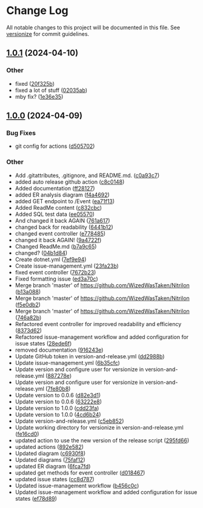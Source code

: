 # Change Log

All notable changes to this project will be documented in this file. See [versionize](https://github.com/versionize/versionize) for commit guidelines.

<a name="1.0.1"></a>
## [1.0.1](https://www.github.com/WizedWasTaken/Nitrilon/releases/tag/v1.0.1) (2024-04-10)

### Other

* fixed ([20f325b](https://www.github.com/WizedWasTaken/Nitrilon/commit/20f325b8421abbbce5b62cfc60ccfe5e8f24df35))
* fixed a lot of stuff ([02035ab](https://www.github.com/WizedWasTaken/Nitrilon/commit/02035aba1659ae17a121111fc8f018668cfd87a6))
* mby fix? ([1e36e35](https://www.github.com/WizedWasTaken/Nitrilon/commit/1e36e35a04b502fca7fd47e850c87fb5fba3cb31))

<a name="1.0.0"></a>
## [1.0.0](https://www.github.com/WizedWasTaken/Nitrilon/releases/tag/v1.0.0) (2024-04-09)

### Bug Fixes

* git config for actions ([d505702](https://www.github.com/WizedWasTaken/Nitrilon/commit/d5057020c83124843811b33ab2dd3be582a51ded))

### Other

* Add .gitattributes, .gitignore, and README.md. ([c0a93c7](https://www.github.com/WizedWasTaken/Nitrilon/commit/c0a93c769aa7c4bf8bbdc456ba8e004107b4bd82))
* added auto release github action ([c8c0148](https://www.github.com/WizedWasTaken/Nitrilon/commit/c8c01481af42e85848276f68bcdbc02210e1653c))
* Added documentation ([ff28127](https://www.github.com/WizedWasTaken/Nitrilon/commit/ff281279758f30df6f3bade64a0a642f32f33e49))
* added ER analysis diagram ([f4a4692](https://www.github.com/WizedWasTaken/Nitrilon/commit/f4a4692c7c6e9c2cc0fb3e49bbcb32ab0a980840))
* added GET endpoint to /Event ([ea71f13](https://www.github.com/WizedWasTaken/Nitrilon/commit/ea71f1309ec0cec505e9ce3edbadfe7f207df5a9))
* Added ReadMe content ([c832cbc](https://www.github.com/WizedWasTaken/Nitrilon/commit/c832cbc5ed2ce52eb7b6d5d9317e317d491d4172))
* Added SQL test data ([ee05570](https://www.github.com/WizedWasTaken/Nitrilon/commit/ee05570433646a01ca2ff07a164b0307fccf8914))
* And changed it back AGAIN ([761a617](https://www.github.com/WizedWasTaken/Nitrilon/commit/761a617e429108323c797ecc3098aa6b778f4a97))
* changed back for readability ([6441b12](https://www.github.com/WizedWasTaken/Nitrilon/commit/6441b12f561ca3b5cf98a5a6fc45e507b6cdb8c2))
* changed event controller ([e778485](https://www.github.com/WizedWasTaken/Nitrilon/commit/e7784853f19abcb6e799099b35f905d7b652e64b))
* changed it back AGAIN! ([9a4722f](https://www.github.com/WizedWasTaken/Nitrilon/commit/9a4722fe65f9bb2d45b30ffc43ef5227db105b21))
* Changed ReadMe.md ([b7a9c65](https://www.github.com/WizedWasTaken/Nitrilon/commit/b7a9c65965f476df41f0881671c9810f624ddc8e))
* changed? ([04b1d84](https://www.github.com/WizedWasTaken/Nitrilon/commit/04b1d846c5500874d9667acb17d64714481eb98a))
* Create dotnet.yml ([7ef9e94](https://www.github.com/WizedWasTaken/Nitrilon/commit/7ef9e9490ee9aeafe3f19b90fd5e036bc0833148))
* Create issue-management.yml ([23fa23b](https://www.github.com/WizedWasTaken/Nitrilon/commit/23fa23b72f5d8bf4184176ef7d334e7f84e2e220))
* fixed event controller ([7672b23](https://www.github.com/WizedWasTaken/Nitrilon/commit/7672b234cd953ab15350217d62ada3a1b650e98d))
* Fixed formatting issue ([ed3a70c](https://www.github.com/WizedWasTaken/Nitrilon/commit/ed3a70c0346f6b7d2c5b7717cab467290affab57))
* Merge branch 'master' of https://github.com/WizedWasTaken/Nitrilon ([b13a088](https://www.github.com/WizedWasTaken/Nitrilon/commit/b13a088c9a54270b1a647a432f2694931ca8a3d8))
* Merge branch 'master' of https://github.com/WizedWasTaken/Nitrilon ([f5e0db2](https://www.github.com/WizedWasTaken/Nitrilon/commit/f5e0db279d6fec31dc2095fcc18692ad7b118a4c))
* Merge branch 'master' of https://github.com/WizedWasTaken/Nitrilon ([746a82b](https://www.github.com/WizedWasTaken/Nitrilon/commit/746a82be33653b5a343065bcf4aa7778ce21e0c3))
* Refactored event controller for improved readability and efficiency ([8373d62](https://www.github.com/WizedWasTaken/Nitrilon/commit/8373d62e2a6c2d52a9a05f419715dac8740d6734))
* Refactored issue-management workflow and added configuration for issue states ([28ede6f](https://www.github.com/WizedWasTaken/Nitrilon/commit/28ede6ff710eb80222e6f2c556c21b169daf86e5))
* removed documentation ([916243e](https://www.github.com/WizedWasTaken/Nitrilon/commit/916243e320059a8f018c9ea9ee50d09a15325c01))
* Update GitHub token in version-and-release.yml ([dd2988b](https://www.github.com/WizedWasTaken/Nitrilon/commit/dd2988b4ba11f4ca926000cad04bbe5780906a2b))
* Update issue-management.yml ([6b35cfc](https://www.github.com/WizedWasTaken/Nitrilon/commit/6b35cfce42fc632bd22d98900630dcd3dc413478))
* Update version and configure user for versionize in version-and-release.yml ([887278e](https://www.github.com/WizedWasTaken/Nitrilon/commit/887278e0e20b5ef2cd774e324b678e87bf6e8f8a))
* Update version and configure user for versionize in version-and-release.yml ([7fe80b8](https://www.github.com/WizedWasTaken/Nitrilon/commit/7fe80b82bcba6b00c8c0b639fe00be821cf51b49))
* Update version to 0.0.6 ([d82e3d1](https://www.github.com/WizedWasTaken/Nitrilon/commit/d82e3d1cfe58ae4f4e1adc33b43e68676bdb979e))
* Update version to 0.0.6 ([63222e8](https://www.github.com/WizedWasTaken/Nitrilon/commit/63222e878423b59d0f340c354484b97748b1584b))
* Update version to 1.0.0 ([cdd23fa](https://www.github.com/WizedWasTaken/Nitrilon/commit/cdd23fa0ccf0bb2fee90e81cd233514d9672d280))
* Update version to 1.0.0 ([4cd6b24](https://www.github.com/WizedWasTaken/Nitrilon/commit/4cd6b2451434e134b351d9061a2e5bc94e29e284))
* Update version-and-release.yml ([c5eb852](https://www.github.com/WizedWasTaken/Nitrilon/commit/c5eb852009cd979def9787de0a090842313721e4))
* Update working directory for versionize in version-and-release.yml ([fe16cd0](https://www.github.com/WizedWasTaken/Nitrilon/commit/fe16cd073a6c195a155d53781df3b660d26d6d21))
* updated action to use the new version of the release script ([295fd66](https://www.github.com/WizedWasTaken/Nitrilon/commit/295fd6623d08efec23c59999c544861b107609f9))
* updated actions ([892e582](https://www.github.com/WizedWasTaken/Nitrilon/commit/892e582ba8b0c4cae5959e61630dc722b5d1cc5b))
* Updated diagram ([c6930f8](https://www.github.com/WizedWasTaken/Nitrilon/commit/c6930f859348f0ae42bc5c5c851e364ec1680ac7))
* Updated diagrams ([75faf12](https://www.github.com/WizedWasTaken/Nitrilon/commit/75faf12c35ea6b86c08b676a696a389cbe94bff4))
* updated ER diagram ([6fca7fd](https://www.github.com/WizedWasTaken/Nitrilon/commit/6fca7fd555de1737c28df4eb0b934903537ca781))
* updated get methods for event controller ([d018467](https://www.github.com/WizedWasTaken/Nitrilon/commit/d018467f7496548388db983b3e2ef0efdbf93f10))
* updated issue states ([cc8d787](https://www.github.com/WizedWasTaken/Nitrilon/commit/cc8d7876485dacc761291c52f13197a017e3d389))
* Updated issue-management workflow ([b456c0c](https://www.github.com/WizedWasTaken/Nitrilon/commit/b456c0cd3fcbb978e18a371c8b17d0fae3f1b5d2))
* Updated issue-management workflow and added configuration for issue states ([ef78d89](https://www.github.com/WizedWasTaken/Nitrilon/commit/ef78d8905452a97bdd43a1228754e978b9771cd2))

